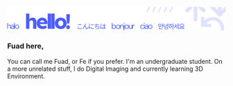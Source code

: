 <!--
**feilvan/feilvan** is a ✨ _special_ ✨ repository because its `README.md` (this file) appears on your GitHub profile.

Here are some ideas to get you started:

- 🔭 I’m currently working on ...
- 🌱 I’m currently learning ...
- 👯 I’m looking to collaborate on ...
- 🤔 I’m looking for help with ...
- 💬 Ask me about ...
- 📫 How to reach me: ...
- 😄 Pronouns: ...
- ⚡ Fun fact: ...
-->

![img](/img/hello.png)

### Fuad here,

You can call me Fuad, or Fe if you prefer. I'm an undergraduate student. On a more unrelated stuff, I do Digital Imaging and currently learning 3D Environment.
